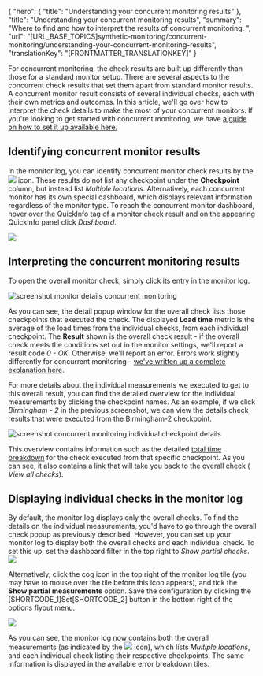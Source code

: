 {
  "hero": {
    "title": "Understanding your concurrent monitoring results"
  },
  "title": "Understanding your concurrent monitoring results",
  "summary": "Where to find and how to interpret the results of concurrent monitoring. ",
  "url": "[URL_BASE_TOPICS]synthetic-monitoring/concurrent-monitoring/understanding-your-concurrent-monitoring-results",
  "translationKey": "[FRONTMATTER_TRANSLATIONKEY]"
}

For concurrent monitoring, the check results are built up differently than those for a standard monitor setup. There are several aspects to the concurrent check results that set them apart from standard monitor results. A concurrent monitor result consists of several individual checks, each with their own metrics and outcomes. In this article, we'll go over how to interpret the check details to make the most of your concurrent monitors. If you're looking to get started with concurrent monitoring, we have [a guide on how to set it up available here.]([LINK_URL_1])

## Identifying concurrent monitor results

In the monitor log, you can identify concurrent monitor check results by the ![]([LINK_URL_2]) icon. These results do not list any checkpoint under the **Checkpoint** column, but instead list *Multiple locations*. Alternatively, each concurrent monitor has its own special dashboard, which displays relevant information regardless of the monitor type. To reach the concurrent monitor dashboard, hover over the QuickInfo tag of a monitor check result and on the appearing QuickInfo panel click *Dashboard*.

![]([LINK_URL_3])

## Interpreting the concurrent monitoring results

To open the overall monitor check, simply click its entry in the monitor log.

![screenshot monitor details concurrent monitoring]([LINK_URL_4])

As you can see, the detail popup window for the overall check lists those checkpoints that executed the check. The displayed **Load time** metric is the average of the load times from the individual checks, from each individual checkpoint. The **Result** shown is the overall check result - if the overall check meets the conditions set out in the monitor settings, we'll report a result code *0 - OK*. Otherwise, we'll report an error. Errors work slightly differently for concurrent monitoring - [we've written up a complete explanation here]([LINK_URL_5]).

For more details about the individual measurements we executed to get to this overall result, you can find the detailed overview for the individual measurements by clicking the checkpoint names. As an example, if we click *Birmingham - 2* in the previous screenshot, we can view the details check results that were executed from the Birmingham-2 checkpoint.

![screenshot concurrent monitoring individual checkpoint details]([LINK_URL_6])

This overview contains information such as the detailed [total time breakdown]([LINK_URL_7]) for the check executed from that specific checkpoint. As you can see, it also contains a link that will take you back to the overall check ( *View all checks*).

## Displaying individual checks in the monitor log

By default, the monitor log displays only the overall checks. To find the details on the individual measurements, you'd have to go through the overall check popup as previously described. However, you can set up your monitor log to display both the overall checks and each individual check. To set this up, set the dashboard filter in the top right to *Show partial checks*.![]([LINK_URL_8])

Alternatively, click the cog icon in the top right of the monitor log tile (you may have to mouse over the tile before this icon appears), and tick the **Show partial measurements** option. Save the configuration by clicking the [SHORTCODE_1]Set[SHORTCODE_2] button in the bottom right of the options flyout menu.

![]([LINK_URL_9])

As you can see, the monitor log now contains both the overall measurements (as indicated by the ![]([LINK_URL_10]) icon), which lists *Multiple locations*, and each individual check listing their respective checkpoints. The same information is displayed in the available error breakdown tiles.
